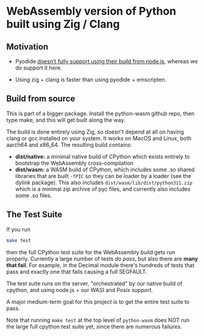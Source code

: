 # WebAssembly version of Python built using Zig / Clang

## Motivation

- Pyodide [doesn't fully support using their build from node.js](https://github.com/pyodide/pyodide/issues/14), whereas we do support it here.

- Using zig + clang is faster than using pyodide + emscripten.

## Build from source

This is part of a bigger package. Install the python\-wasm github repo, then type make, and this will get built along the way.

The build is done entirely using Zig, so doesn't depend at all on having clang or gcc installed on your system. It works on MacOS and Linux, both aarch64 and x86_64. The resulting build contains:

- **dist/native:** a minimal native build of CPython which exists entirely to bootstrap the WebAssembly cross\-compilation
- **dist/wasm:** a WASM build of CPython, which includes some .so shared libraries that are built `-fPIC` so they can be loader by a loader \(see the dylink package\). This also includes `dist/wasm/lib/dist/python311.zip` which is a minimal zip archive of pyc files, and currently also includes some .so files.

## The Test Suite

If you run

```sh
make test
```

then the full CPython test suite for the WebAssembly build gets run properly.
Currently a large number of tests _do pass_, but also there are **many that fail**. For example, in the Decimal module there's hundreds of tests that pass and exactly one that fails causing a full SEGFAULT.

The test suite runs on the server, "orchestrated" by our native build of cpython, and using node.js + our WASI and Posix support.

A major medium-term goal for this project is to get the entire test suite to pass.  

Note that running `make test` at the top level of `python-wasm` does NOT run the large full cpython test suite yet, since there are numerous failures.
